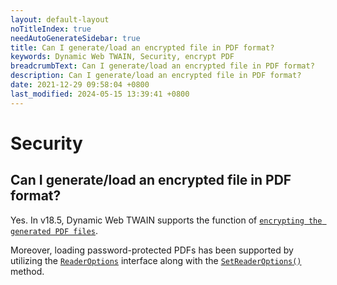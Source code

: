 ```yaml
---
layout: default-layout
noTitleIndex: true
needAutoGenerateSidebar: true
title: Can I generate/load an encrypted file in PDF format?
keywords: Dynamic Web TWAIN, Security, encrypt PDF
breadcrumbText: Can I generate/load an encrypted file in PDF format?
description: Can I generate/load an encrypted file in PDF format?
date: 2021-12-29 09:58:04 +0800
last_modified: 2024-05-15 13:39:41 +0800
---
```


# Security

## Can I generate/load an encrypted file in PDF format?

Yes. In v18.5, Dynamic Web TWAIN supports the function of [`encrypting the generated PDF files`](/_articles/extended-usage/pdf-processing.md#pdf-save-settings).

Moreover, loading password-protected PDFs has been supported by utilizing the [`ReaderOptions`](/_articles/info/api/interfaces.md#readeroptions) interface along with the [`SetReaderOptions()`](/_articles/info/api/Addon_PDF.md#setreaderoptions) method.
